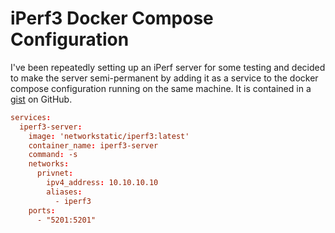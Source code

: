 # iPerf3 Docker Compose Configuration

I've been repeatedly setting up an iPerf server for some testing and decided to make the server semi-permanent by adding it as a service to the docker compose configuration running on the same machine. It is contained in a [gist](https://gist.github.com/Justin-Garey/d0b3f1218290415e2f23298aa8b70f05) on GitHub.

```conf
services:
  iperf3-server:
    image: 'networkstatic/iperf3:latest'
    container_name: iperf3-server
    command: -s
    networks:
      privnet:
        ipv4_address: 10.10.10.10
        aliases:
          - iperf3
    ports:
      - "5201:5201"
```
